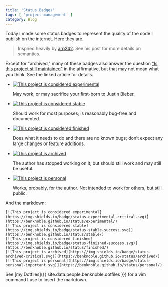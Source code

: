 ```yaml
---
title: 'Status Badges'
tags: [ 'project-management' ]
category: Blog
---
```


Today I made some status badges to represent the quality of the code I publish
on the internet. Here they are.

> Inspired heavily by [arp242](https://arp242.net/project-status-badges.html).
> See his post for more details on semantics.

Except for "archived," many of these badges also answer the question ["Is this
project still
maintained"](https://dammit.nl/link-is-this-project-still-maintained.html) in
the affirmative, but that may not mean what you think. See the linked article
for details.

- [![This project is considered experimental](https://img.shields.io/badge/status-experimental-critical.svg)](https://benknoble.github.io/status/experimental/)

  May work, or may sacrifice your first-born to Justin Bieber.

- [![This project is considered stable](https://img.shields.io/badge/status-stable-success.svg)](https://benknoble.github.io/status/stable/)

  Should work for most purposes; is reasonably bug-free and documented.

- [![This project is considered finished](https://img.shields.io/badge/status-finished-success.svg)](https://benknoble.github.io/status/finished/)

  Does what it needs to do and there are no known bugs; don’t expect any large
  changes or feature additions.

- [![This project is archived](https://img.shields.io/badge/status-archived-critical.svg)](https://benknoble.github.io/status/archived/)

  The author has stopped working on it, but should still work and may still be
  useful.

- [![This project is personal](https://img.shields.io/badge/status-personal-important.svg)](https://benknoble.github.io/status/personal/)

  Works, probably, for the author. Not intended to work for others, but still
  public.

And the markdown:

```
[![This project is considered experimental](https://img.shields.io/badge/status-experimental-critical.svg)](https://benknoble.github.io/status/experimental/)
[![This project is considered stable](https://img.shields.io/badge/status-stable-success.svg)](https://benknoble.github.io/status/stable/)
[![This project is considered finished](https://img.shields.io/badge/status-finished-success.svg)](https://benknoble.github.io/status/finished/)
[![This project is archived](https://img.shields.io/badge/status-archived-critical.svg)](https://benknoble.github.io/status/archived/)
[![This project is personal](https://img.shields.io/badge/status-personal-important.svg)](https://benknoble.github.io/status/personal/)
```

See [my Dotfiles]({{ site.data.people.benknoble.dotfiles }}) for a vim command I
use to insert the markdown.
